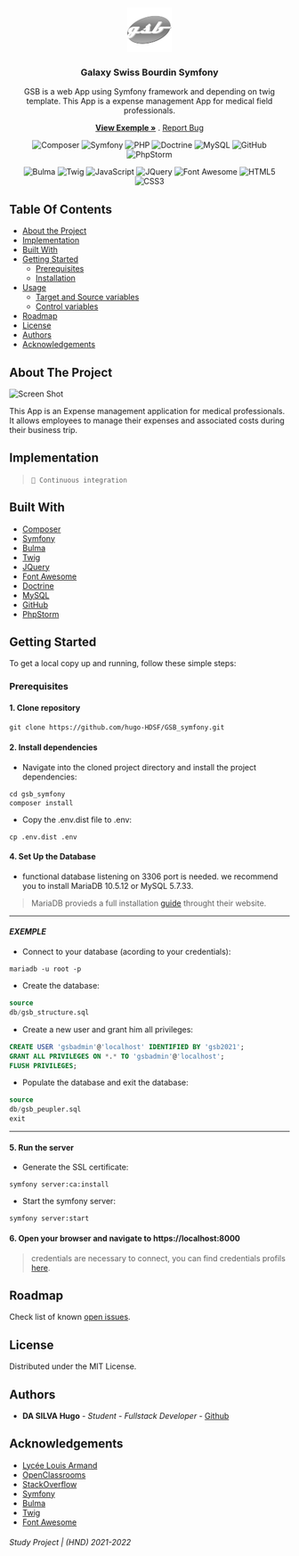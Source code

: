 <br/>
<p align="center">
  <a>
    <img src="public/images/logo-icon.png" alt="Logo" width="80" >
  </a>
<h3 align="center">Galaxy Swiss Bourdin Symfony</h3>
  <p align="center">
    <p align="center">
        GSB is a web App using Symfony framework and depending on twig template. This App is a expense management App for medical field professionals.
    </p> 
    <p align="center">
      <a href="https://github.com/hugo-HDSF/GSB_symfony/docs/videos/blob/master/exemple.gif"><strong>View Exemple »</strong></a>
      .
      <a href="https://github.com/hugo-HDSF/GSB_symfony/issues">Report Bug</a>
    </p>
  </p>
</p>

<div align="center">

![Composer](https://img.shields.io/badge/-Composer_1.11-885630?logo=composer&logoColor=white)
![Symfony](https://img.shields.io/badge/-Symfony_4.4-000000?logo=symfony&logoColor=white)
![PHP](https://img.shields.io/badge/-PHP_8.1-777BB4?logo=php&logoColor=white)
![Doctrine](https://img.shields.io/badge/-Doctrine_2.7-F05032?logo=doctrine&logoColor=white)
![MySQL](https://img.shields.io/badge/-MySQL_5.7-4479A1?logo=mysql&logoColor=white)
![GitHub](https://img.shields.io/badge/-GitHub-181717?logo=github&logoColor=white)
![PhpStorm](https://img.shields.io/badge/-PhpStorm-000000?logo=phpstorm&logoColor=white)
</div>

<div align="center">

![Bulma](https://img.shields.io/badge/-Bulma_0.9.3-00D1B2?logo=bulma&logoColor=white)
![Twig](https://img.shields.io/badge/-Twig_3.0-bfcf28?logo=twig&logoColor=black)
![JavaScript](https://img.shields.io/badge/-JavaScript-F7DF1E?logo=javascript&logoColor=black)
![JQuery](https://img.shields.io/badge/-JQuery_3.5.1-0769AD?logo=jquery&logoColor=white)
![Font Awesome](https://img.shields.io/badge/-FontAwesome-528DD7?logo=FontAwesome&logoColor=white)
![HTML5](https://img.shields.io/badge/-HTML5-E34F26?logo=html5&logoColor=white)
![CSS3](https://img.shields.io/badge/-CSS3-1572B6?logo=css3&logoColor=white)
</div>

## Table Of Contents

* [About the Project](#about-the-project)
* [Implementation](#implementation)
* [Built With](#built-with)
* [Getting Started](#getting-started)
    * [Prerequisites](#prerequisites)
    * [Installation](#installation)
* [Usage](#usage)
    * [Target and Source variables](#target-and-source-variables)
    * [Control variables](#control-variables)
* [Roadmap](#roadmap)
* [License](#license)
* [Authors](#authors)
* [Acknowledgements](#acknowledgements)

## About The Project

![Screen Shot](docs/videos/exemple.gif)

This App is an Expense management application for medical professionals. It allows employees to manage their expenses and associated costs during their business trip.

## Implementation

> `🚀 Continuous integration`

## Built With

* [Composer](https://getcomposer.org/)
* [Symfony](https://symfony.com/)
* [Bulma](https://bulma.io/)
* [Twig](https://twig.symfony.com/)
* [JQuery](https://jquery.com/)
* [Font Awesome](https://fontawesome.com/)
* [Doctrine](https://www.doctrine-project.org/)
* [MySQL](https://www.mysql.com/fr/)
* [GitHub](https://www.github.com/)
* [PhpStorm](https://www.jetbrains.com/fr-fr/phpstorm/)

## Getting Started

To get a local copy up and running, follow these simple steps:

### Prerequisites

#### 1. Clone repository

```Shell
git clone https://github.com/hugo-HDSF/GSB_symfony.git
```

#### 2. Install dependencies

- Navigate into the cloned project directory and install the project dependencies:

```Shell
cd gsb_symfony
composer install
```

- Copy the .env.dist file to .env:

```Shell
cp .env.dist .env
```

#### 4. Set Up the Database

- functional database listening on 3306 port is needed. we recommend you to install MariaDB 10.5.12 or MySQL 5.7.33.

> MariaDB provieds a full installation [guide](https://mariadb.com/kb/en/getting-installing-and-upgrading-mariadb/) throught their website.

------

#### ___EXEMPLE___

- Connect to your database (acording to your credentials):

```Shell
mariadb -u root -p
```

- Create the database:

```sql
source
db/gsb_structure.sql
```

- Create a new user and grant him all privileges:

```sql
CREATE USER 'gsbadmin'@'localhost' IDENTIFIED BY 'gsb2021';
GRANT ALL PRIVILEGES ON *.* TO 'gsbadmin'@'localhost';
FLUSH PRIVILEGES;
```

- Populate the database and exit the database:

```sql
source
db/gsb_peupler.sql
exit
```

------

#### 5. Run the server

- Generate the SSL certificate:

```Shell
symfony server:ca:install
```

- Start the symfony server:

```Shell
symfony server:start
```

#### 6. Open your browser and navigate to https://localhost:8000

> credentials are necessary to connect, you can find credentials profils [here](db/gsb_peupler.sql).

## Roadmap

Check list of known [open issues](https://github.com/hugo-HDSF/public_transports_paris_idf/issues).

## License

Distributed under the MIT License.

## Authors

* **DA SILVA Hugo** - *Student - Fullstack Developer* - [Github](https://github.com/hugo-HDSF/)

## Acknowledgements

* [Lycée Louis Armand](https://www.larmand.fr/)
* [OpenClassrooms](https://openclassrooms.com/)
* [StackOverflow](https://stackoverflow.com/)
* [Symfony](https://symfony.com/)
* [Bulma](https://bulma.io/)
* [Twig](https://twig.symfony.com/)
* [Font Awesome](https://fontawesome.com/)

###### _Study Project | (HND) 2021-2022_
